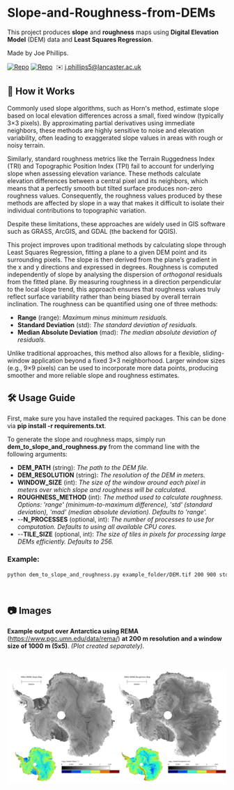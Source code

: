 # Slope-and-Roughness-from-DEMs

This project produces **slope** and **roughness** maps using **Digital Elevation Model** (DEM) data and **Least Squares Regression**.

Made by Joe Phillips.

[![Repo](https://badgen.net/badge/icon/GitHub/green?icon=github&label)](https://github.com/Joe-Phillips)
[![Repo](https://badgen.net/badge/icon/linkedin/blue?icon=linkedin&label)](https://www.linkedin.com/in/joe-b-phillips/)
&nbsp;✉️ j.phillips5@lancaster.ac.uk

## :toolbox: How it Works

Commonly used slope algorithms, such as Horn's method, estimate slope based on local elevation differences across a small, fixed window (typically 3×3 pixels). By approximating partial derivatives using immediate neighbors, these methods are highly sensitive to noise and elevation variability, often leading to exaggerated slope values in areas with rough or noisy terrain.

Similarly, standard roughness metrics like the Terrain Ruggedness Index (TRI) and Topographic Position Index (TPI) fail to account for underlying slope when assessing elevation variance. These methods calculate elevation differences between a central pixel and its neighbors, which means that a perfectly smooth but tilted surface produces non-zero roughness values. Consequently, the roughness values produced by these methods are affected by slope in a way that makes it difficult to isolate their individual contributions to topographic variation.

Despite these limitations, these approaches are widely used in GIS software such as GRASS, ArcGIS, and GDAL (the backend for QGIS).

This project improves upon traditional methods by calculating slope through Least Squares Regression, fitting a plane to a given DEM point and its surrounding pixels. The slope is then derived from the plane’s gradient in the x and y directions and expressed in degrees. Roughness is computed independently of slope by analysing the dispersion of _orthogonal_ residuals from the fitted plane. By measuring roughness in a direction perpendicular to the local slope trend, this approach ensures that roughness values truly reflect surface variability rather than being biased by overall terrain inclination. The roughness can be quantified using one of three methods:

- **Range** (range): *Maximum minus minimum residuals.*
- **Standard Deviation** (std): *The standard deviation of residuals.*
- **Median Absolute Deviation** (mad): *The median absolute deviation of residuals.*

Unlike traditional approaches, this method also allows for a flexible, sliding-window application beyond a fixed 3×3 neighborhood. Larger window sizes (e.g., 9×9 pixels) can be used to incorporate more data points, producing smoother and more reliable slope and roughness estimates.

## 🛠️ Usage Guide

First, make sure you have installed the required packages. This can be done via **pip install -r requirements.txt**.

To generate the slope and roughness maps, simply run **dem_to_slope_and_roughness.py** from the command line with the following arguments:

- **DEM_PATH** (string): *The path to the DEM file.*
- **DEM_RESOLUTION** (string): *The resolution of the DEM in meters.*
- **WINDOW_SIZE** (int): *The size of the window around each pixel in meters over which slope and roughness will be calculated.*
- **ROUGHNESS_METHOD** (int): *The method used to calculate roughness. Options: 'range' (minimum-to-maximum difference), 'std' (standard deviation), 'mad' (median absolute deviation). Defaults to 'range'.*
- --**N_PROCESSES** (optional, int): *The number of processes to use for computation. Defaults to using all available CPU cores.*
- --**TILE_SIZE** (optional, int): *The size of tiles in pixels for processing large DEMs efficiently. Defaults to 256.*

### Example:

```sh
python dem_to_slope_and_roughness.py example_folder/DEM.tif 200 900 std --n_processes 4 --tile_size 256
```

<br>

## :camera: Images
**Example output over Antarctica using REMA** (https://www.pgc.umn.edu/data/rema/) **at 200 m resolution and a window size of 1000 m (5x5)**. *(Plot created separately).*

<br>

![alt text](https://github.com/Joe-Phillips/DEM-to-Slope-and-Roughness/blob/main/example_output.png?raw=true)

